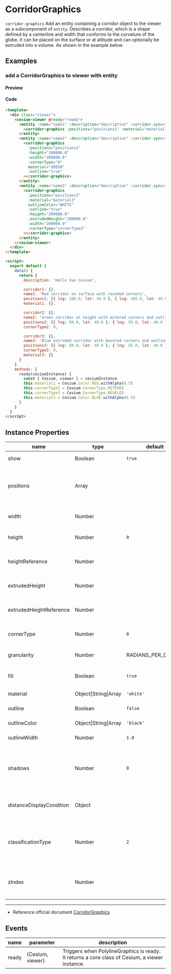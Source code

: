# CorridorGraphics

`corridor-graphics` Add an entity containing a corridor object to the viewer as a subcomponent of `entity`. Describes a corridor, which is a shape defined by a centerline and width that conforms to the curvature of the globe. It can be placed on the surface or at altitude and can optionally be extruded into a volume. As shown in the example below.

## Examples

### add a CorridorGraphics to viewer with entity

#### Preview

<doc-preview>
  <template>
    <div class="viewer">
      <cesium-viewer @ready="ready">
        <entity :name="name1" :description="description" :corridor.sync="corridor1">
          <corridor-graphics :positions="positions1" :material="material1" :width="200000.0"></corridor-graphics>
        </entity>
        <entity :name="name2" :description="description" :corridor.sync="corridor2">
          <corridor-graphics
            :positions="positions2"
            :height="100000.0"
            :width="200000.0"
            :cornerType="0"
            material="GREEN"
            :outline="true"
          ></corridor-graphics>
        </entity>
        <entity :name="name3" :description="description" :corridor.sync="corridor3">
          <corridor-graphics
            :positions="positions3"
            :material="material3"
            outlineColor="WHITE"
            :outline="true"
            :height="200000.0"
            :extrudedHeight="100000.0"
            :width="200000.0"
            :cornerType="cornerType3"
          ></corridor-graphics>
        </entity>
      </cesium-viewer>
    </div>
  </template>

  <script>
    export default {
      data() {
        return {
          description: 'Hello Vue Cesium',

          corridor1: {},
          name1: 'Red corridor on surface with rounded corners',
          positions1: [{ lng: 100.0, lat: 40.0 }, { lng: 105.0, lat: 40.0 }, { lng: 105.0, lat: 35.0 }],
          material1: {},

          corridor2: {},
          name2: 'Green corridor at height with mitered corners and outline',
          positions2: [{ lng: 90.0, lat: 40.0 }, { lng: 95.0, lat: 40.0 }, { lng: 95.0, lat: 35.0 }],
          cornerType2: 0,

          corridor3: {},
          name3: 'Blue extruded corridor with beveled corners and outline',
          positions3: [{ lng: 80.0, lat: 40.0 }, { lng: 85.0, lat: 40.0 }, { lng: 85.0, lat: 35.0 }],
          cornerType3: 0,
          material3: {}
        }
      },
      methods: {
        ready(cesiumInstance) {
          const { Cesium, viewer } = cesiumInstance
          this.material1 = Cesium.Color.RED.withAlpha(0.5)
          this.cornerType2 = Cesium.CornerType.MITERED
          this.cornerType3 = Cesium.CornerType.BEVELED
          this.material3 = Cesium.Color.BLUE.withAlpha(0.5)
        }
      }
    }
  </script>
</doc-preview>

#### Code

```html
<template>
  <div class="viewer">
    <cesium-viewer @ready="ready">
      <entity :name="name1" :description="description" :corridor.sync="corridor1">
        <corridor-graphics :positions="positions1" :material="material1" :width="200000.0"></corridor-graphics>
      </entity>
      <entity :name="name2" :description="description" :corridor.sync="corridor2">
        <corridor-graphics
          :positions="positions2"
          :height="100000.0"
          :width="200000.0"
          :cornerType="0"
          material="GREEN"
          :outline="true"
        ></corridor-graphics>
      </entity>
      <entity :name="name3" :description="description" :corridor.sync="corridor3">
        <corridor-graphics
          :positions="positions3"
          :material="material3"
          outlineColor="WHITE"
          :outline="true"
          :height="200000.0"
          :extrudedHeight="100000.0"
          :width="200000.0"
          :cornerType="cornerType3"
        ></corridor-graphics>
      </entity>
    </cesium-viewer>
  </div>
</template>

<script>
  export default {
    data() {
      return {
        description: 'Hello Vue Cesium',

        corridor1: {},
        name1: 'Red corridor on surface with rounded corners',
        positions1: [{ lng: 100.0, lat: 40.0 }, { lng: 105.0, lat: 40.0 }, { lng: 105.0, lat: 35.0 }],
        material1: {},

        corridor2: {},
        name2: 'Green corridor at height with mitered corners and outline',
        positions2: [{ lng: 90.0, lat: 40.0 }, { lng: 95.0, lat: 40.0 }, { lng: 95.0, lat: 35.0 }],
        cornerType2: 0,

        corridor3: {},
        name3: 'Blue extruded corridor with beveled corners and outline',
        positions3: [{ lng: 80.0, lat: 40.0 }, { lng: 85.0, lat: 40.0 }, { lng: 85.0, lat: 35.0 }],
        cornerType3: 0,
        material3: {}
      }
    },
    methods: {
      ready(cesiumInstance) {
        const { Cesium, viewer } = cesiumInstance
        this.material1 = Cesium.Color.RED.withAlpha(0.5)
        this.cornerType2 = Cesium.CornerType.MITERED
        this.cornerType3 = Cesium.CornerType.BEVELED
        this.material3 = Cesium.Color.BLUE.withAlpha(0.5)
      }
    }
  }
</script>
```

## Instance Properties

<!-- prettier-ignore -->
| name | type | default | description |
| ------------------------ | ------- | ------------------ | ----------------------------------------------------------------------------------------------------------------------------------------------------------------------------- |
| show | Boolean | `true` | `optional` A boolean Property specifying the visibility of the corridor. |
| positions | Array | | `optional` A Property specifying the array of Cartesian3 positions that define the centerline of the corridor. **structure:[{ lng: number, lat: number, height: number },...,{ lng: number, lat: number, height: number }]**|
| width | Number | | `optional` A numeric Property specifying the distance between the edges of the corridor. |
| height | Number | `0` | `optional` A numeric Property specifying the altitude of the corridor relative to the ellipsoid surface. |
| heightReference | Number | | `optional` A Property specifying what the height is relative to. **NONE: 0, CLAMP_TO_GROUND: 1, RELATIVE_TO_GROUND: 2** |
| extrudedHeight | Number | | `optional` A numeric Property specifying the altitude of the corridor's extruded face relative to the ellipsoid surface. |
| extrudedHeightReference | Number | | `optional` A Property specifying what the extrudedHeight is relative to.  **NONE: 0, CLAMP_TO_GROUND: 1, RELATIVE_TO_GROUND: 2** |
| cornerType | Number | `0` | `optional` A CornerType Property specifying the style of the corners. **ROUNDED: 0, MITERED: 1, BEVELED: 2** |
| granularity | Number | RADIANS_PER_DEGREE | `optional` A numeric Property specifying the distance between each latitude and longitude. |
| fill | Boolean | `true` | `optional` A boolean Property specifying whether the corridor is filled with the provided material. |
| material | Object\|String\|Array | `'white'` | `optional` A Property specifying the material used to fill the corridor. |
| outline | Boolean | `false` | `optional` A boolean Property specifying whether the corridor is outlined. |
| outlineColor | Object\|String\|Array | `'black'` | `optional` A Property specifying the Color of the outline. |
| outlineWidth | Number | `1.0` | `optional` A numeric Property specifying the width of the outline. |
| shadows | Number | `0` | `optional` An enum Property specifying whether the corridor casts or receives shadows from each light source. **DISABLED: 0, ENABLED: 1, CAST_ONLY: 2, RECEIVE_ONLY: 3, NUMBER_OF_SHADOW_MODES: 4, RECEIVE_ONLY: 3** |
| distanceDisplayCondition | Object | | `optional` A Property specifying at what distance from the camera that this corridor will be displayed. **structure:{ near: number, far: number }** |
| classificationType | Number | `2` | `optional` An enum Property specifying whether this corridor will classify terrain, 3D Tiles, or both when on the ground. **TERRAIN: 0, CESIUM_3D_TILE: 1, BOTH: 2, NUMBER_OF_CLASSIFICATION_TYPES: 3** |
| zIndex | Number | | `optional` A Property specifying the zIndex of the corridor, used for ordering. Only has an effect if height and extrudedHeight are undefined, and if the corridor is static. |

---

- Reference official document [CorridorGraphics](https://cesiumjs.org/Cesium/Build/Documentation/CorridorGraphics.html)

## Events

| name  | parameter        | description                                                                                    |
| ----- | ---------------- | ---------------------------------------------------------------------------------------------- |
| ready | {Cesium, viewer} | Triggers when PolylineGraphics is ready. It returns a core class of Cesium, a viewer instance. |
